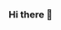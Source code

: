 ### Hi there 👋

<!--
**Gilaric/Gilaric** is a ✨ _special_ ✨ repository because its `README.md` (this file) appears on your GitHub profile.

Here are some ideas to get you started:

- 🔭 I’m currently working on being a better programmer and learning
- 🌱 I’m currently learning Java, Arduino, C++, WPF...
- 👯 I’m looking to collaborate on ...
- 🤔 I’m looking for help with ...
- 💬 Ask me about ...
- 📫 How to reach me: Discord: Gilaric #7260 Steam: https://steamcommunity.com/id/Gilaric/ Origin: Gilaric.
- 😄 Pronouns: He/him
- ⚡ Fun fact: Idk
-->
